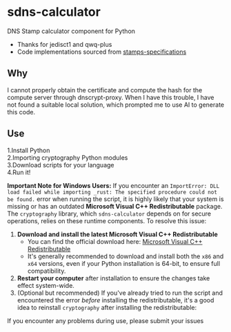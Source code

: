 # sdns-calculator

DNS Stamp calculator component for Python

- Thanks for jedisct1 and qwq-plus  
- Code implementations sourced from [stamps-specifications](https://dnscrypt.info/stamps-specifications/)  
## Why
I cannot properly obtain the certificate and compute the hash for the compute server through dnscrypt-proxy. When I have this trouble, I have not found a suitable local solution, which prompted me to use AI to generate this code.
## Use
1.Install Python  
2.Importing cryptography Python modules  
3.Download scripts for your language  
4.Run it!  

**Important Note for Windows Users:**
If you encounter an `ImportError: DLL load failed while importing _rust: The specified procedure could not be found.` error when running the script, it is highly likely that your system is missing or has an outdated **Microsoft Visual C++ Redistributable** package. The `cryptography` library, which `sdns-calculator` depends on for secure operations, relies on these runtime components.
To resolve this issue:
1.  **Download and install the latest Microsoft Visual C++ Redistributable**
    *   You can find the official download here: [Microsoft Visual C++ Redistributable](https://learn.microsoft.com/cpp/windows/latest-supported-vc-redist)
    *   It's generally recommended to download and install both the `x86` and `x64` versions, even if your Python installation is 64-bit, to ensure full compatibility.
2.  **Restart your computer** after installation to ensure the changes take effect system-wide.
3.  (Optional but recommended) If you've already tried to run the script and encountered the error *before* installing the redistributable, it's a good idea to reinstall `cryptography` after installing the redistributable:

If you encounter any problems during use, please submit your issues

